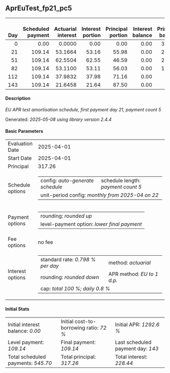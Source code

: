 <h2>AprEuTest_fp21_pc5</h2>
<table>
    <thead style="vertical-align: bottom;">
        <th style="text-align: right;">Day</th>
        <th style="text-align: right;">Scheduled payment</th>
        <th style="text-align: right;">Actuarial interest</th>
        <th style="text-align: right;">Interest portion</th>
        <th style="text-align: right;">Principal portion</th>
        <th style="text-align: right;">Interest balance</th>
        <th style="text-align: right;">Principal balance</th>
        <th style="text-align: right;">Total actuarial interest</th>
        <th style="text-align: right;">Total interest</th>
        <th style="text-align: right;">Total principal</th>
    </thead>
    <tr style="text-align: right;">
        <td class="ci00">0</td>
        <td class="ci01" style="white-space: nowrap;">0.00</td>
        <td class="ci02">0.0000</td>
        <td class="ci03">0.00</td>
        <td class="ci04">0.00</td>
        <td class="ci05">0.00</td>
        <td class="ci06">317.26</td>
        <td class="ci07">0.0000</td>
        <td class="ci08">0.00</td>
        <td class="ci09">0.00</td>
    </tr>
    <tr style="text-align: right;">
        <td class="ci00">21</td>
        <td class="ci01" style="white-space: nowrap;">109.14</td>
        <td class="ci02">53.1664</td>
        <td class="ci03">53.16</td>
        <td class="ci04">55.98</td>
        <td class="ci05">0.00</td>
        <td class="ci06">261.28</td>
        <td class="ci07">53.1664</td>
        <td class="ci08">53.16</td>
        <td class="ci09">55.98</td>
    </tr>
    <tr style="text-align: right;">
        <td class="ci00">51</td>
        <td class="ci01" style="white-space: nowrap;">109.14</td>
        <td class="ci02">62.5504</td>
        <td class="ci03">62.55</td>
        <td class="ci04">46.59</td>
        <td class="ci05">0.00</td>
        <td class="ci06">214.69</td>
        <td class="ci07">115.7169</td>
        <td class="ci08">115.71</td>
        <td class="ci09">102.57</td>
    </tr>
    <tr style="text-align: right;">
        <td class="ci00">82</td>
        <td class="ci01" style="white-space: nowrap;">109.14</td>
        <td class="ci02">53.1100</td>
        <td class="ci03">53.11</td>
        <td class="ci04">56.03</td>
        <td class="ci05">0.00</td>
        <td class="ci06">158.66</td>
        <td class="ci07">168.8269</td>
        <td class="ci08">168.82</td>
        <td class="ci09">158.60</td>
    </tr>
    <tr style="text-align: right;">
        <td class="ci00">112</td>
        <td class="ci01" style="white-space: nowrap;">109.14</td>
        <td class="ci02">37.9832</td>
        <td class="ci03">37.98</td>
        <td class="ci04">71.16</td>
        <td class="ci05">0.00</td>
        <td class="ci06">87.50</td>
        <td class="ci07">206.8101</td>
        <td class="ci08">206.80</td>
        <td class="ci09">229.76</td>
    </tr>
    <tr style="text-align: right;">
        <td class="ci00">143</td>
        <td class="ci01" style="white-space: nowrap;">109.14</td>
        <td class="ci02">21.6458</td>
        <td class="ci03">21.64</td>
        <td class="ci04">87.50</td>
        <td class="ci05">0.00</td>
        <td class="ci06">0.00</td>
        <td class="ci07">228.4558</td>
        <td class="ci08">228.44</td>
        <td class="ci09">317.26</td>
    </tr>
</table>
<h4>Description</h4>
<p><i>EU APR test amortisation schedule, first payment day 21, payment count 5</i></p>
<p>Generated: <i>2025-05-08 using library version 2.4.4</i></p>
<h4>Basic Parameters</h4>
<table>
    <tr>
        <td>Evaluation Date</td>
        <td>2025-04-01</td>
    </tr>
    <tr>
        <td>Start Date</td>
        <td>2025-04-01</td>
    </tr>
    <tr>
        <td>Principal</td>
        <td>317.26</td>
    </tr>
    <tr>
        <td>Schedule options</td>
        <td>
            <table>
                <tr>
                    <td>config: <i>auto-generate schedule</i></td>
                    <td>schedule length: <i><i>payment count</i> 5</i></td>
                </tr>
                <tr>
                    <td colspan="2" style="white-space: nowrap;">unit-period config: <i>monthly from 2025-04 on 22</i></td>
                </tr>
            </table>
        </td>
    </tr>
    <tr>
        <td>Payment options</td>
        <td>
            <table>
                <tr>
                    <td>rounding: <i>rounded up</i></td>
                </tr>
                <tr>
                    <td>level-payment option: <i>lower&nbsp;final&nbsp;payment</i></td>
                </tr>
            </table>
        </td>
    </tr>
    <tr>
        <td>Fee options</td>
        <td>no fee
        </td>
    </tr>
    <tr>
        <td>Interest options</td>
        <td>
            <table>
                <tr>
                    <td>standard rate: <i>0.798 % per day</i></td>
                    <td>method: <i>actuarial</i></td>
                </tr>
                <tr>
                    <td>rounding: <i>rounded down</i></td>
                    <td>APR method: <i>EU to 1 d.p.</i></td>
                </tr>
                <tr>
                    <td colspan="2">cap: <i>total 100 %; daily 0.8 %</td>
                </tr>
            </table>
        </td>
    </tr>
</table>
<h4>Initial Stats</h4>
<table>
    <tr>
        <td>Initial interest balance: <i>0.00</i></td>
        <td>Initial cost-to-borrowing ratio: <i>72 %</i></td>
        <td>Initial APR: <i>1292.6 %</i></td>
    </tr>
    <tr>
        <td>Level payment: <i>109.14</i></td>
        <td>Final payment: <i>109.14</i></td>
        <td>Last scheduled payment day: <i>143</i></td>
    </tr>
    <tr>
        <td>Total scheduled payments: <i>545.70</i></td>
        <td>Total principal: <i>317.26</i></td>
        <td>Total interest: <i>228.44</i></td>
    </tr>
</table>